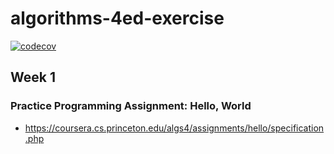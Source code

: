 # algorithms-4ed-exercise


[![codecov](https://codecov.io/gh/jizusun/algorithms-stanford-coursera/branch/main/graph/badge.svg?token=XUemY9nOoC)](https://codecov.io/gh/jizusun/algorithms-stanford-coursera)


## Week 1
### Practice Programming Assignment: Hello, World

- https://coursera.cs.princeton.edu/algs4/assignments/hello/specification.php